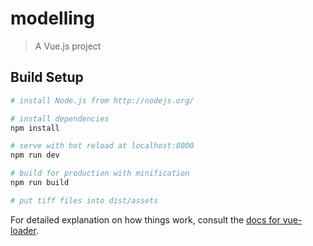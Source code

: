 # modelling

> A Vue.js project

## Build Setup

``` bash
# install Node.js from http://nodejs.org/

# install dependencies
npm install

# serve with hot reload at localhost:8000
npm run dev

# build for production with minification
npm run build

# put tiff files into dist/assets
```

For detailed explanation on how things work, consult the [docs for vue-loader](http://vuejs.github.io/vue-loader).
